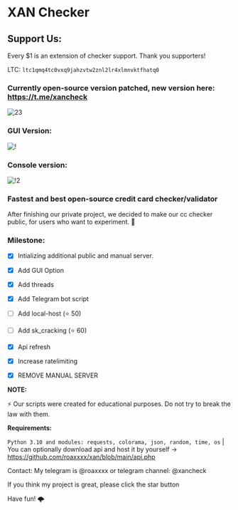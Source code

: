 # XAN Checker

## Support Us:

Every $1 is an extension of checker support. Thank you supporters! 

LTC: `ltc1qmq4tc0vxq9jahzvtw2znl2lr4xlmnvktfhatq0`













### Currently open-source version patched, new version here: https://t.me/xancheck
![23](https://i.imgur.com/SC6KdqI.png)












### GUI Version:

![!](https://media.discordapp.net/attachments/1170149645121486919/1170761380966694992/image.png?ex=655a3780&is=6547c280&hm=76b91c048f90df6bc0c8ee03f4110bab85c648fc1717261ec6ea6670f598783b&=) 

### Console version:
![!2](https://media.discordapp.net/attachments/1170149645121486919/1170761816712941648/image.png?ex=655a37e8&is=6547c2e8&hm=457555a81110678fed8ffab7462f05ed7162b5e9a64a76b4162243fdf1f82e32&=)





### Fastest and best open-source credit card checker/validator 

After finishing our private project, we decided to make our cc checker public, for users who want to experiment. 🗿

### Milestone:
- [x] Intializing additional public and manual server.
- [x] Add GUI Option
- [x] Add threads
- [x] Add Telegram bot script
- [ ] Add local-host (⭐ 50)
- [ ] Add sk_cracking (⭐ 60)
- [x] Api refresh
- [x] Increase ratelimiting
- [x] REMOVE MANUAL SERVER


**NOTE:** 

⚡ Our scripts were created for educational purposes. Do not try to break the law with them.



**Requirements:**

`Python 3.10 and modules: requests, colorama, json, random, time, os`
| You can optionally download api and host it by yourself -> https://github.com/roaxxxx/xan/blob/main/api.php

Contact:
My telegram is @roaxxxx
or telegram channel: @xancheck


If you think my project is great, please click the star button


Have fun! 🌩️

